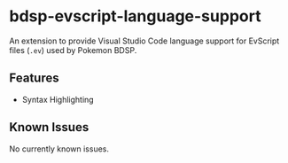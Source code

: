 # bdsp-evscript-language-support

An extension to provide Visual Studio Code language support for EvScript files (`.ev`) used by Pokemon BDSP.

## Features

- Syntax Highlighting

## Known Issues

No currently known issues.
